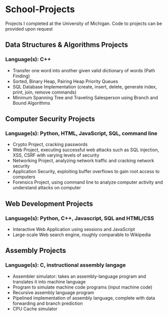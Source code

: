 # School-Projects
Projects I completed at the University of Michigan. Code to projects can be provided upon request

## Data Structures & Algorithms Projects
### Language(s): C++

* Transfer one word into another given valid dictionary of words (Path Finding)
* Sorted, Binary Heap, Pairing Heap Priority Queues
* SQL Database Implementation (create, insert, delete, generate index, print, join, remove commands)
* Minimum Spanning Tree and Traveling Salesperson using Branch and Bound Algorithms

## Computer Security Projects
### Language(s): Python, HTML, JavaScript, SQL, command line

* Crypto Project, cracking passwords
* Web Project, executing successful web attacks such as SQL injection, XSS, CSRF with varying levels of security
* Networking Project, analyzing network traffic and cracking network security
* Application Security, exploiting buffer overflows to gain root access to computers
* Forensics Project, using command line to analyze computer activity and understand attacks on computer

## Web Development Projects
### Language(s): Python, C++, Javascript, SQL and HTML/CSS

* Interactive Web Application using sessions and JavaScript
* Large-scale Web search engine, roughly comparable to Wikipedia

## Assembly Projects
### Language(s): C, instructional assembly langage

* Assembler simulator: takes an assembly-language program and translates it into machine language
* Program to simulate machine code programs (input machine code)
* Recursive assembly language program
* Pipelined implementation of assembly language, complete with data forwarding and branch prediction
* CPU Cache simulator
